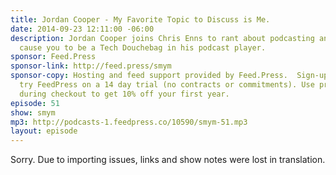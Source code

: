 ```yaml
---
title: Jordan Cooper - My Favorite Topic to Discuss is Me.
date: 2014-09-23 12:11:00 -06:00
description: Jordan Cooper joins Chris Enns to rant about podcasting and what might
  cause you to be a Tech Douchebag in his podcast player.
sponsor: Feed.Press
sponsor-link: http://feed.press/smym
sponsor-copy: Hosting and feed support provided by Feed.Press.  Sign-up today and
  try FeedPress on a 14 day trial (no contracts or commitments). Use promo code "smym"
  during checkout to get 10% off your first year.
episode: 51
show: smym
mp3: http://podcasts-1.feedpress.co/10590/smym-51.mp3
layout: episode
---
```


Sorry. Due to importing issues, links and show notes were lost in translation.
